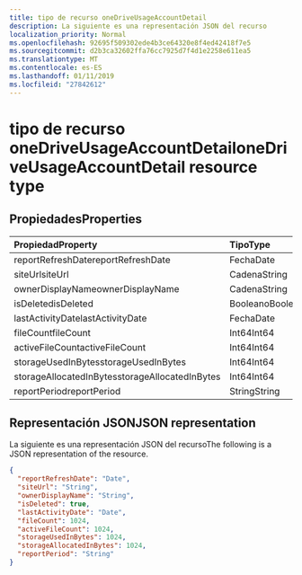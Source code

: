 ```yaml
---
title: tipo de recurso oneDriveUsageAccountDetail
description: La siguiente es una representación JSON del recurso
localization_priority: Normal
ms.openlocfilehash: 92695f509302ede4b3ce64320e8f4ed42418f7e5
ms.sourcegitcommit: d2b3ca32602ffa76cc7925d7f4d1e2258e611ea5
ms.translationtype: MT
ms.contentlocale: es-ES
ms.lasthandoff: 01/11/2019
ms.locfileid: "27842612"
---
```

# <a name="onedriveusageaccountdetail-resource-type"></a><span data-ttu-id="fc549-103">tipo de recurso oneDriveUsageAccountDetail</span><span class="sxs-lookup"><span data-stu-id="fc549-103">oneDriveUsageAccountDetail resource type</span></span>

## <a name="properties"></a><span data-ttu-id="fc549-104">Propiedades</span><span class="sxs-lookup"><span data-stu-id="fc549-104">Properties</span></span>

| <span data-ttu-id="fc549-105">Propiedad</span><span class="sxs-lookup"><span data-stu-id="fc549-105">Property</span></span>                | <span data-ttu-id="fc549-106">Tipo</span><span class="sxs-lookup"><span data-stu-id="fc549-106">Type</span></span>    |
| :---------------------- | :------ |
| <span data-ttu-id="fc549-107">reportRefreshDate</span><span class="sxs-lookup"><span data-stu-id="fc549-107">reportRefreshDate</span></span>       | <span data-ttu-id="fc549-108">Fecha</span><span class="sxs-lookup"><span data-stu-id="fc549-108">Date</span></span>    |
| <span data-ttu-id="fc549-109">siteUrl</span><span class="sxs-lookup"><span data-stu-id="fc549-109">siteUrl</span></span>                 | <span data-ttu-id="fc549-110">Cadena</span><span class="sxs-lookup"><span data-stu-id="fc549-110">String</span></span>  |
| <span data-ttu-id="fc549-111">ownerDisplayName</span><span class="sxs-lookup"><span data-stu-id="fc549-111">ownerDisplayName</span></span>        | <span data-ttu-id="fc549-112">Cadena</span><span class="sxs-lookup"><span data-stu-id="fc549-112">String</span></span>  |
| <span data-ttu-id="fc549-113">isDeleted</span><span class="sxs-lookup"><span data-stu-id="fc549-113">isDeleted</span></span>               | <span data-ttu-id="fc549-114">Booleano</span><span class="sxs-lookup"><span data-stu-id="fc549-114">Boolean</span></span> |
| <span data-ttu-id="fc549-115">lastActivityDate</span><span class="sxs-lookup"><span data-stu-id="fc549-115">lastActivityDate</span></span>        | <span data-ttu-id="fc549-116">Fecha</span><span class="sxs-lookup"><span data-stu-id="fc549-116">Date</span></span>    |
| <span data-ttu-id="fc549-117">fileCount</span><span class="sxs-lookup"><span data-stu-id="fc549-117">fileCount</span></span>               | <span data-ttu-id="fc549-118">Int64</span><span class="sxs-lookup"><span data-stu-id="fc549-118">Int64</span></span>   |
| <span data-ttu-id="fc549-119">activeFileCount</span><span class="sxs-lookup"><span data-stu-id="fc549-119">activeFileCount</span></span>         | <span data-ttu-id="fc549-120">Int64</span><span class="sxs-lookup"><span data-stu-id="fc549-120">Int64</span></span>   |
| <span data-ttu-id="fc549-121">storageUsedInBytes</span><span class="sxs-lookup"><span data-stu-id="fc549-121">storageUsedInBytes</span></span>      | <span data-ttu-id="fc549-122">Int64</span><span class="sxs-lookup"><span data-stu-id="fc549-122">Int64</span></span>   |
| <span data-ttu-id="fc549-123">storageAllocatedInBytes</span><span class="sxs-lookup"><span data-stu-id="fc549-123">storageAllocatedInBytes</span></span> | <span data-ttu-id="fc549-124">Int64</span><span class="sxs-lookup"><span data-stu-id="fc549-124">Int64</span></span>   |
| <span data-ttu-id="fc549-125">reportPeriod</span><span class="sxs-lookup"><span data-stu-id="fc549-125">reportPeriod</span></span>            | <span data-ttu-id="fc549-126">String</span><span class="sxs-lookup"><span data-stu-id="fc549-126">String</span></span>  |

## <a name="json-representation"></a><span data-ttu-id="fc549-127">Representación JSON</span><span class="sxs-lookup"><span data-stu-id="fc549-127">JSON representation</span></span>

<span data-ttu-id="fc549-128">La siguiente es una representación JSON del recurso</span><span class="sxs-lookup"><span data-stu-id="fc549-128">The following is a JSON representation of the resource.</span></span>

<!-- {
  "blockType": "resource",
  "@odata.type": "microsoft.graph.oneDriveUsageAccountDetail"
} -->

```json
{
  "reportRefreshDate": "Date", 
  "siteUrl": "String", 
  "ownerDisplayName": "String", 
  "isDeleted": true, 
  "lastActivityDate": "Date", 
  "fileCount": 1024, 
  "activeFileCount": 1024, 
  "storageUsedInBytes": 1024, 
  "storageAllocatedInBytes": 1024, 
  "reportPeriod": "String"
}
```
